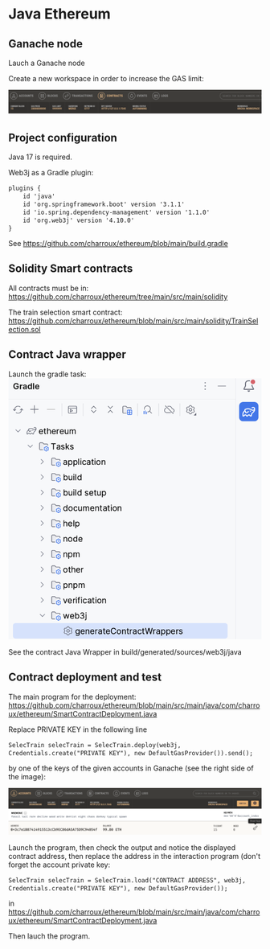 # Java Ethereum

## Ganache node

Lauch a Ganache node

Create a new workspace in order to increase the GAS limit: 

<img src="images/gaslimit.png">

## Project configuration

Java 17 is required.

Web3j as a Gradle plugin:

```
plugins {
    id 'java'
    id 'org.springframework.boot' version '3.1.1'
    id 'io.spring.dependency-management' version '1.1.0'
    id 'org.web3j' version '4.10.0'
}
```

See https://github.com/charroux/ethereum/blob/main/build.gradle

## Solidity Smart contracts

All contracts must be in: https://github.com/charroux/ethereum/tree/main/src/main/solidity

The train selection smart contract: https://github.com/charroux/ethereum/blob/main/src/main/solidity/TrainSelection.sol

## Contract Java wrapper

Launch the gradle task: <img src="images/generateWrapper.png">

See the contract Java Wrapper in build/generated/sources/web3j/java

## Contract deployment and test

The main program for the deployment: https://github.com/charroux/ethereum/blob/main/src/main/java/com/charroux/ethereum/SmartContractDeployment.java

Replace PRIVATE KEY in the following line 
```
SelecTrain selecTrain = SelecTrain.deploy(web3j, Credentials.create("PRIVATE KEY"), new DefaultGasProvider()).send();
```
by one of the keys of the given accounts in Ganache (see the right side of the image):

<img src="images/privateKey.png">

Launch the program, then check the output and notice the displayed contract address, then replace the address in the interaction program (don't forget the account private key: 

```
SelecTrain selecTrain = SelecTrain.load("CONTRACT ADDRESS", web3j, Credentials.create("PRIVATE KEY"), new DefaultGasProvider());
```

in https://github.com/charroux/ethereum/blob/main/src/main/java/com/charroux/ethereum/SmartContractDeployment.java

Then lauch the program. 




